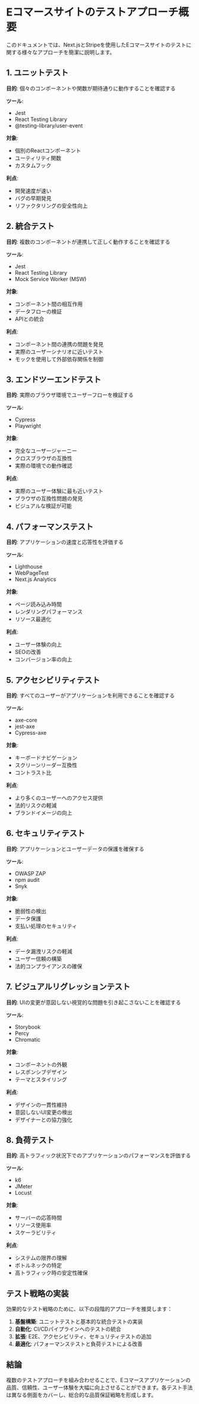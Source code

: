 # Eコマースサイトのテストアプローチ概要

このドキュメントでは、Next.jsとStripeを使用したEコマースサイトのテストに関する様々なアプローチを簡潔に説明します。

## 1. ユニットテスト

**目的**: 個々のコンポーネントや関数が期待通りに動作することを確認する

**ツール**: 
- Jest
- React Testing Library
- @testing-library/user-event

**対象**: 
- 個別のReactコンポーネント
- ユーティリティ関数
- カスタムフック

**利点**:
- 開発速度が速い
- バグの早期発見
- リファクタリングの安全性向上

## 2. 統合テスト

**目的**: 複数のコンポーネントが連携して正しく動作することを確認する

**ツール**:
- Jest
- React Testing Library
- Mock Service Worker (MSW)

**対象**:
- コンポーネント間の相互作用
- データフローの検証
- APIとの統合

**利点**:
- コンポーネント間の連携の問題を発見
- 実際のユーザーシナリオに近いテスト
- モックを使用して外部依存関係を制御

## 3. エンドツーエンドテスト

**目的**: 実際のブラウザ環境でユーザーフローを検証する

**ツール**:
- Cypress
- Playwright

**対象**:
- 完全なユーザージャーニー
- クロスブラウザの互換性
- 実際の環境での動作確認

**利点**:
- 実際のユーザー体験に最も近いテスト
- ブラウザの互換性問題の発見
- ビジュアルな検証が可能

## 4. パフォーマンステスト

**目的**: アプリケーションの速度と応答性を評価する

**ツール**:
- Lighthouse
- WebPageTest
- Next.js Analytics

**対象**:
- ページ読み込み時間
- レンダリングパフォーマンス
- リソース最適化

**利点**:
- ユーザー体験の向上
- SEOの改善
- コンバージョン率の向上

## 5. アクセシビリティテスト

**目的**: すべてのユーザーがアプリケーションを利用できることを確認する

**ツール**:
- axe-core
- jest-axe
- Cypress-axe

**対象**:
- キーボードナビゲーション
- スクリーンリーダー互換性
- コントラスト比

**利点**:
- より多くのユーザーへのアクセス提供
- 法的リスクの軽減
- ブランドイメージの向上

## 6. セキュリティテスト

**目的**: アプリケーションとユーザーデータの保護を確保する

**ツール**:
- OWASP ZAP
- npm audit
- Snyk

**対象**:
- 脆弱性の検出
- データ保護
- 支払い処理のセキュリティ

**利点**:
- データ漏洩リスクの軽減
- ユーザー信頼の構築
- 法的コンプライアンスの確保

## 7. ビジュアルリグレッションテスト

**目的**: UIの変更が意図しない視覚的な問題を引き起こさないことを確認する

**ツール**:
- Storybook
- Percy
- Chromatic

**対象**:
- コンポーネントの外観
- レスポンシブデザイン
- テーマとスタイリング

**利点**:
- デザインの一貫性維持
- 意図しないUI変更の検出
- デザイナーとの協力強化

## 8. 負荷テスト

**目的**: 高トラフィック状況下でのアプリケーションのパフォーマンスを評価する

**ツール**:
- k6
- JMeter
- Locust

**対象**:
- サーバーの応答時間
- リソース使用率
- スケーラビリティ

**利点**:
- システムの限界の理解
- ボトルネックの特定
- 高トラフィック時の安定性確保

## テスト戦略の実装

効果的なテスト戦略のために、以下の段階的アプローチを推奨します：

1. **基盤構築**: ユニットテストと基本的な統合テストの実装
2. **自動化**: CI/CDパイプラインへのテストの統合
3. **拡張**: E2E、アクセシビリティ、セキュリティテストの追加
4. **最適化**: パフォーマンステストと負荷テストによる改善

## 結論

複数のテストアプローチを組み合わせることで、Eコマースアプリケーションの品質、信頼性、ユーザー体験を大幅に向上させることができます。各テスト手法は異なる側面をカバーし、総合的な品質保証戦略を形成します。